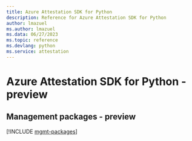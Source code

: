 ```yaml
---
title: Azure Attestation SDK for Python
description: Reference for Azure Attestation SDK for Python
author: lmazuel
ms.author: lmazuel
ms.data: 06/27/2023
ms.topic: reference
ms.devlang: python
ms.service: attestation
---
```

# Azure Attestation SDK for Python - preview

## Management packages - preview
[!INCLUDE [mgmt-packages](attestation-mgmt-index.md)]